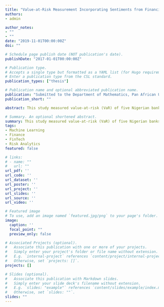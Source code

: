 ```yaml
---
title: "Value-at-Risk Measurement Incorporating Sentiments from Financial Tweets for Risk Analysis of Nigerian Banks"
authors:
- admin

author_notes:
- ""
- ""
date: "2019-11-01T00:00:00Z"
doi: ""

# Schedule page publish date (NOT publication's date).
publishDate: "2017-01-01T00:00:00Z"

# Publication type.
# Accepts a single type but formatted as a YAML list (for Hugo requirements).
# Enter a publication type from the CSL standard.
publication_types: ["thesis"]

# Publication name and optional abbreviated publication name.
publication: "Submitted to the Department of Mathematics, Pan African University Institute for Basic Sciences, Technology and Innovation, Kenya."
publication_short: ""

abstract: This study measured value-at-risk (VaR) of five Nigerian banks using an innovative approach of incorporating sentiments from financial tweets. This is aimed at solving the problem of poor market-data only VaR measurements, since market data alone may not reveal all the needed information of a financial institution. Four specific objectives guided the study, broadly to per- form sentiment analysis, model volatility and measure VaR. Furthermore, the study proposed a framework for sentiment analysis of five Nigerian banks tweets using Support Vector Machine. The Twitter data used for the study was crawled from Twitter API and spans a 2-year period, from 1st January 2017 to 31st December 2018. Also, stock market data for the five banks was obtained from the Nigerian Stock Exchange, covering the stated period. The sentiment analysis results reveal that, the number of positive tweets within this period was slightly greater than the number of negative tweets for each of the five banks and majority of the data falls between 0 and 100 sentiments per day, with few outliers above this range. The study also extended the Arbex-Valle et al. (2013) volatility model using news sentiments under the GJR-GARCH framework, to incorporating tweets sentiments under both the standard GARCH framework and the EGARCH framework. Modelling the volatility indicates that the EGARCH model with the t-distribution outperforms the standard GARCH model and the GJR-GARCH model. The parameters for both the positive and negative tweets sentiments that were incorporated into the model as external regressors, were significant. This shows that incorporating tweets sentiments in the modelling of volatility brought about a better model. Furthermore, the VaR was calcu- lated using the variance-covariance approach. For the 5% 1-day and 1% 1-day VaR, the VaR without tweets sentiments were higher than the VaR with tweets sentiments, apart from that of UBA and ZENITHBANK. To the best of our knowledge as suggested by literature review, this is the first work that innovatively measures value-at-risk using both market data and social media (Twitter) data for Nigerian banks. Recommendations and suggestions for further studies were presented.

# Summary. An optional shortened abstract.
summary: This study measured value-at-risk (VaR) of five Nigerian banks using an innovative approach of incorporating sentiments from financial tweets. 
tags:
- Machine Learning
- Finance
- FinTech
- Risk Analytics
featured: false

# links:
# - name: ""
#   url: ""
url_pdf: ''
url_code: ''
url_dataset: ''
url_poster: ''
url_project: ''
url_slides: ''
url_source: ''
url_video: ''

# Featured image
# To use, add an image named `featured.jpg/png` to your page's folder. 
image:
  caption: ''
  focal_point: ""
  preview_only: false

# Associated Projects (optional).
#   Associate this publication with one or more of your projects.
#   Simply enter your project's folder or file name without extension.
#   E.g. `internal-project` references `content/project/internal-project/index.md`.
#   Otherwise, set `projects: []`.
projects: []

# Slides (optional).
#   Associate this publication with Markdown slides.
#   Simply enter your slide deck's filename without extension.
#   E.g. `slides: "example"` references `content/slides/example/index.md`.
#   Otherwise, set `slides: ""`.
slides: ""
---
```

